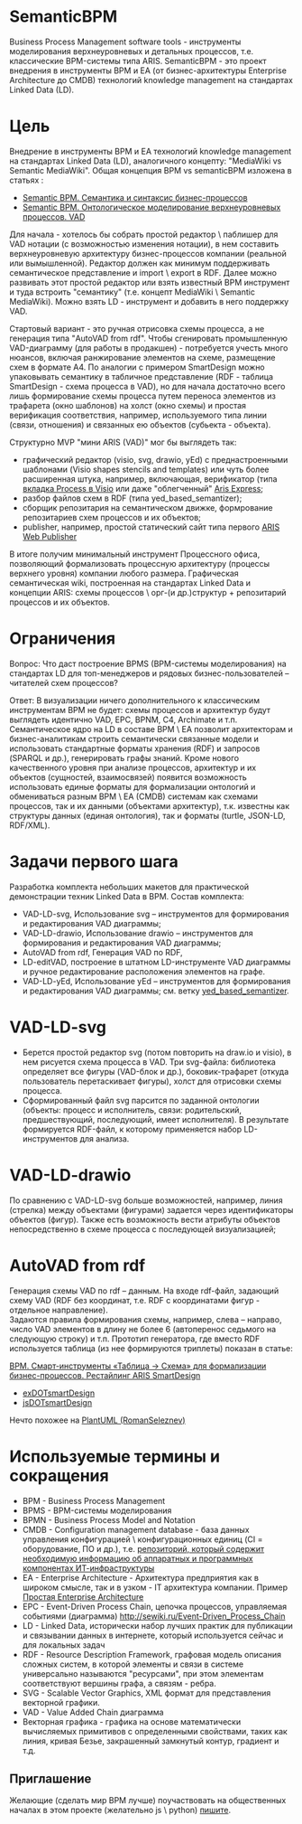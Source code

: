 # SemanticBPM
Business Process Management software tools - инструменты моделирования верхнеуровневых и детальных процессов, т.е. классические BPM-системы типа ARIS. SemanticBPM - это проект внедрения в инструменты BPM и EA (от бизнес-архитектуры Enterprise Architecture до CMDB) технологий knowledge management на стандартах Linked Data (LD).
# Цель
Внедрение в инструменты BPM и EA технологий knowledge management на стандартах Linked Data (LD), аналогичного концепту: "MediaWiki vs Semantic MediaWiki".
Общая концепция BPM vs semanticBPM изложена в статьях :
- [Semantic BPM. Семантика и синтаксис бизнес-процессов](https://habr.com/ru/articles/795883/)
- [Semantic BPM. Онтологическое моделирование верхнеуровневых процессов. VAD](https://habr.com/ru/articles/828266/)

Для начала - хотелось бы собрать простой редактор \ паблишер для VAD нотации (с возможностью изменения нотации), в нем составить верхнеуровневую архитектуру бизнес-процессов компании (реальной или вымышленной). Редактор должен как минимум поддерживать семантическое представление и import \ export в RDF. Далее можно развивать этот простой редактор или взять известный BPM инструмент и туда встроить "семантику" (т.е. концепт MediaWiki \ Semantic MediaWiki). Можно взять LD - инструмент и добавить в него поддержку VAD.

Стартовый вариант - это ручная отрисовка схемы процесса, а не генерация типа "AutoVAD from rdf". Чтобы сгенировать промышленную VAD-диаграмму (для работы в продакшен) - потребуется учесть много нюансов, включая ранжирование элементов на схеме, размещение схем в формате А4. По аналогии с примером SmartDesign можно упаковывать семантику в табличное представление (RDF - таблица SmartDesign - схема процесса в VAD), но для начала достаточно всего лишь формирование схемы процесса путем переноса элементов из трафарета (окно шаблонов) на холст (окно схемы) и простая верификация соответствия, например, используемого типа линии (связи, отношения) и связанных ею объектов (субьекта - объекта).   

Структурно MVP "мини ARIS (VAD)" мог бы выглядеть так: 
- графический редактор (visio, svg, drawio, yEd) c преднастроенными шаблонами (Visio shapes stencils and templates) или чуть более расширенная штука, например, включающая, верификатор (типа [вкладка Process в Visio](https://surrogate-tm.github.io/visio/2009/09/10/creating-custom-validation-rules-for-visio-2010.htm) или даже "облегченный" [Aris Express](https://ariscommunity.com/aris-express);
- разбор файлов схем в RDF (типа yed_based_semantizer);
- сборщик репозитария на семантическом движке, формрование репозитариев схем процессов и их объектов;
- publisher, например, простой статический сайт типа первого [ARIS Web Publisher](http://www.bpm.processoffice.ru)

В итоге получим минимальный инструмент Процессного офиса, позволяющий формализовать процессную архитектуру (процессы верхнего уровня) компании любого размера. Графическая семантическая wiki, построенная на стандартах Linked Data и концепции ARIS: схемы процессов \ орг-(и др.)структур + репозитарий процессов и их объектов. 

# Ограничения
Вопрос: Что даст построение BPMS (BPM-системы моделирования) на стандартах LD для топ-менеджеров и рядовых бизнес-пользователей – читателей схем процессов?

Ответ: В визуализации ничего дополнительного к классическим инструментам BPM не будет: схемы процессов и архитектур будут выглядеть идентично VAD, EPC, BPNM, C4, Archimate и т.п.
Семантическое ядро на LD в составе BPM \ EA позволит архитекторам и бизнес-аналитикам строить семантически связанные модели и использовать стандартные форматы хранения (RDF) и запросов (SPARQL и др.), генерировать графы знаний. Кроме нового качественного уровня при анализе процессов, архитектур и их объектов (сущностей, взаимосвязей) появится возможность использовать единые форматы для формализации онтологий и обмениваться разным BPM \ EA (CMDB) системам как схемами процессов, так и их данными (объектами архитектур), т.к. известны как структуры данных (единая онтология), так и форматы (turtle, JSON-LD, RDF/XML).      
# Задачи первого шага
Разработка комплекта небольших макетов для практической демонстрации техник Linked Data в BPM. Состав комплекта:
- VAD-LD-svg, Использование svg – инструментов для формирования и редактирования VAD диаграммы;
- VAD-LD-drawio, Использование drawio – инструментов для формирования и редактирования VAD диаграммы;
- AutoVAD from rdf, Генерация VAD по RDF,
- LD-editVAD, построение в штатном LD-инструменте VAD диаграммы и ручное редактирование расположения элементов на графе.
- VAD-LD-yEd, Использование yEd – инструментов для формирования и редактирования VAD диаграммы; см. ветку [yed_based_semantizer](https://github.com/bpmbpm/SemanticBPM/tree/main/yed_based_semantizer).
# VAD-LD-svg
- Берется простой редактор svg (потом повторить на draw.io и visio), в нем рисуется схема процесса в VAD. Три svg-файла: библиотека определяет все фигуры (VAD-блок и др.), боковик-трафарет (откуда пользователь перетаскивает фигуры), холст для отрисовки схемы процесса.
- Сформированный файл svg парсится по заданной онтологии (объекты: процесс и исполнитель, связи: родительский, предшествующий, последующий, имеет исполнителя). В результате формируется RDF-файл, к которому применяется набор LD-инструментов для анализа.   
# VAD-LD-drawio
По сравнению с VAD-LD-svg больше возможностей, например, линия (стрелка) между объектами (фигурами) задается через идентификаторы объектов (фигур). Также есть возможность вести атрибуты объектов непосредственно в схеме процесса с последующей визуализацией;   
# AutoVAD from rdf
Генерация схемы VAD по rdf – данным. На входе rdf-файл, задающий схему VAD (RDF без координат, т.е. RDF с координатами фигур - отдельное направление).  
Задаются правила формирования схемы, например, слева – направо, число VAD элементов в длину не более 6 (автоперенос седьмого на следующую строку) и т.п.
Прототип генератора, где вместо RDF используется таблица (из нее формируются триплеты) показан в статье:

[ВРМ. Смарт-инструменты «Таблица -> Схема» для формализации бизнес-процессов. Рестайлинг ARIS SmartDesign](https://habr.com/ru/articles/810851/)
- [exDOTsmartDesign](https://github.com/bpmbpm/exDOTsmartDesign) 
- [jsDOTsmartDesign](https://github.com/bpmbpm/jsDOTsmartDesign)

Нечто похожее на [PlantUML (RomanSeleznev)](https://habr.com/ru/articles/865140/)

# Используемые термины и сокращения

- BPM - Business Process Management
- BPMS - BPM-системы моделирования
- BPMN - Business Process Model and Notation
- CMDB - Configuration management database - база данных управления конфигурацией \ конфигурационных единиц (CI = оборудование, ПО и др.), т.е. [репозиторий, который содержит необходимую информацию об аппаратных и программных компонентах ИТ-инфраструктуры](https://en.wikipedia.org/wiki/Configuration_management_database)
- EA - Enterprise Architecture - Архитектура предприятия как в широком смысле, так и в узком - IT архитектура компании. Пример [Простая Enterprise Architecture](  https://habr.com/ru/articles/726428/)
- EPC - Event-Driven Process Chain, цепочка процессов, управляемая событиями (диаграмма) http://sewiki.ru/Event-Driven_Process_Chain
- LD - Linked Data, исторически набор лучших практик для публикации и связывании данных в интернете, который используется сейчас и для локальных задач
- RDF - Resource Description Framework, графовая модель описания сложных систем, в которой элементы и связи в системе универсально называются "ресурсами", при этом элементам соответствуют вершины графа, а связям - ребра.
- SVG - Scalable Vector Graphics, XML формат для представления векторной графики.
- VAD - Value Added Chain диаграмма
- Векторная графика - графика на основе математически вычисляемых примитивов с определенными свойствами, таких как линия, кривая Безье, закрашенный замкнутый контур, градиент и т.д.
## Приглашение 
Желающие (сделать мир BPM лучше) поучаствовать на общественных началах в этом проекте (желательно js \ python) [пишите](https://t.me/D_m_itr).
